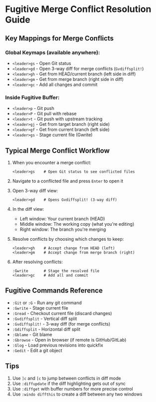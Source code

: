 # Fugitive Merge Conflict Resolution Guide

## Key Mappings for Merge Conflicts

### Global Keymaps (available anywhere):
- `<leader>gs` - Open Git status
- `<leader>gd` - Open 3-way diff for merge conflicts (`Gvdiffsplit!`)
- `<leader>gh` - Get from HEAD/current branch (left side in diff)
- `<leader>gm` - Get from merge branch (right side in diff)
- `<leader>gc` - Add all changes and commit

### Inside Fugitive Buffer:
- `<leader>p` - Git push
- `<leader>P` - Git pull with rebase
- `<leader>t` - Git push with upstream tracking
- `<leader>gj` - Get from target branch (right side)
- `<leader>gf` - Get from current branch (left side)
- `<leader>gs` - Stage current file (Gwrite)

## Typical Merge Conflict Workflow

1. When you encounter a merge conflict:
   ```
   <leader>gs    # Open Git status to see conflicted files
   ```

2. Navigate to a conflicted file and press `Enter` to open it

3. Open 3-way diff view:
   ```
   <leader>gd    # Opens Gvdiffsplit! (3-way diff)
   ```

4. In the diff view:
   - Left window: Your current branch (HEAD)
   - Middle window: The working copy (what you're editing)
   - Right window: The branch you're merging

5. Resolve conflicts by choosing which changes to keep:
   ```
   <leader>gh    # Accept change from HEAD (left)
   <leader>gm    # Accept change from merge branch (right)
   ```

6. After resolving conflicts:
   ```
   :Gwrite       # Stage the resolved file
   <leader>gc    # Add all and commit
   ```

## Fugitive Commands Reference

- `:Git` or `:G` - Run any git command
- `:Gwrite` - Stage current file
- `:Gread` - Checkout current file (discard changes)
- `:Gvdiffsplit` - Vertical diff split
- `:Gvdiffsplit!` - 3-way diff (for merge conflicts)
- `:Gdiffsplit` - Horizontal diff split
- `:Gblame` - Git blame
- `:Gbrowse` - Open in browser (if remote is GitHub/GitLab)
- `:Glog` - Load previous revisions into quickfix
- `:Gedit` - Edit a git object

## Tips

1. Use `]c` and `[c` to jump between conflicts in diff mode
2. Use `:diffupdate` if the diff highlighting gets out of sync
3. Use `:diffget` with buffer numbers for more precise control
4. Use `:windo diffthis` to create a diff between any two windows
